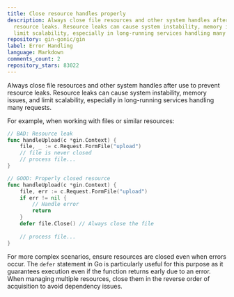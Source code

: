 ```yaml
---
title: Close resource handles properly
description: Always close file resources and other system handles after use to prevent
  resource leaks. Resource leaks can cause system instability, memory issues, and
  limit scalability, especially in long-running services handling many requests.
repository: gin-gonic/gin
label: Error Handling
language: Markdown
comments_count: 2
repository_stars: 83022
---
```


Always close file resources and other system handles after use to prevent resource leaks. Resource leaks can cause system instability, memory issues, and limit scalability, especially in long-running services handling many requests.

For example, when working with files or similar resources:

```go
// BAD: Resource leak
func handleUpload(c *gin.Context) {
    file, _ := c.Request.FormFile("upload")
    // file is never closed
    // process file...
}

// GOOD: Properly closed resource
func handleUpload(c *gin.Context) {
    file, err := c.Request.FormFile("upload")
    if err != nil {
        // Handle error
        return
    }
    defer file.Close() // Always close the file
    
    // process file...
}
```

For more complex scenarios, ensure resources are closed even when errors occur. The `defer` statement in Go is particularly useful for this purpose as it guarantees execution even if the function returns early due to an error. When managing multiple resources, close them in the reverse order of acquisition to avoid dependency issues.